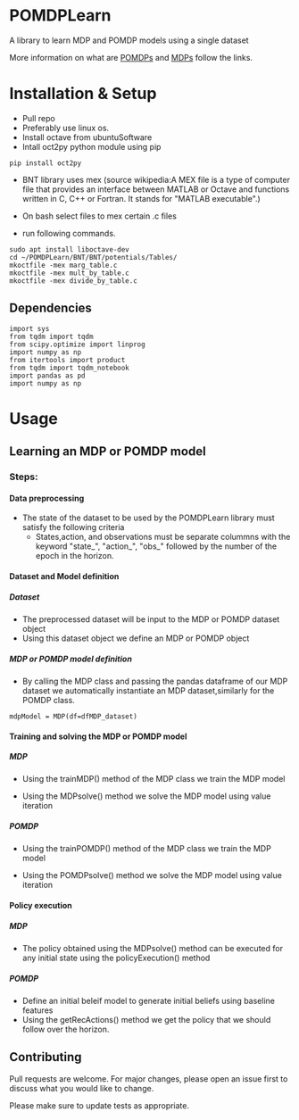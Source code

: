 # POMDPLearn
A library to learn MDP and POMDP models using a single dataset

More information on what are [POMDPs](http://www.pomdp.org/) and [MDPs](https://mpatacchiola.github.io/blog/2016/12/09/dissecting-reinforcement-learning.html) follow the links.


# Installation & Setup

- Pull repo
- Preferably use linux os.
- Install octave from ubuntuSoftware
- Intall oct2py python module using pip

```
pip install oct2py
```

- BNT library uses mex (source wikipedia:A MEX file is a type of computer file that provides an interface between MATLAB or Octave and functions written in C, C++ or Fortran. It stands for "MATLAB executable".)

- On bash select files to mex certain .c files

- run following commands.

```
sudo apt install liboctave-dev
cd ~/POMDPLearn/BNT/BNT/potentials/Tables/
mkoctfile -mex marg_table.c
mkoctfile -mex mult_by_table.c
mkoctfile -mex divide_by_table.c
```

## Dependencies

```
import sys
from tqdm import tqdm
from scipy.optimize import linprog
import numpy as np
from itertools import product
from tqdm import tqdm_notebook
import pandas as pd
import numpy as np
```

# Usage 


## Learning an MDP or POMDP model


### Steps:

#### Data preprocessing

- The state of the dataset to be used by the POMDPLearn library must satisfy the following criteria
    - States,action, and observations must be separate colummns with the keyword "state_", "action_", "obs_" followed by the number of the epoch in the horizon.
    
#### Dataset and Model definition

##### Dataset

- The preprocessed dataset will be input to the MDP or POMDP dataset object
- Using this dataset object we define an MDP or POMDP object

##### MDP or POMDP model definition

- By calling the MDP class and passing the pandas dataframe of our MDP dataset we automatically instantiate an MDP dataset,similarly for the POMDP class.

```
mdpModel = MDP(df=dfMDP_dataset)
```

#### Training and solving the MDP or POMDP model

##### MDP

- Using the trainMDP() method of the MDP class we train the MDP model

- Using the MDPsolve() method we solve the MDP model using value iteration

##### POMDP

- Using the trainPOMDP() method of the MDP class we train the MDP model

- Using the POMDPsolve() method we solve the MDP model using value iteration

#### Policy execution

##### MDP

- The policy obtained using the MDPsolve() method can be executed for any initial state using the policyExecution() method

##### POMDP

- Define an initial beleif model to generate initial beliefs using baseline features
- Using the getRecActions() method we get the policy that we should follow over the horizon.


## Contributing
Pull requests are welcome. For major changes, please open an issue first to discuss what you would like to change.

Please make sure to update tests as appropriate.